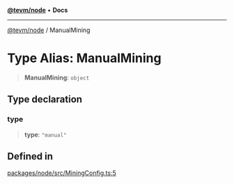 [**@tevm/node**](../README.md) • **Docs**

***

[@tevm/node](../globals.md) / ManualMining

# Type Alias: ManualMining

> **ManualMining**: `object`

## Type declaration

### type

> **type**: `"manual"`

## Defined in

[packages/node/src/MiningConfig.ts:5](https://github.com/qbzzt/tevm-monorepo/blob/main/packages/node/src/MiningConfig.ts#L5)
